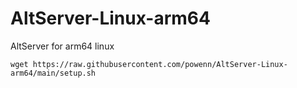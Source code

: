 # AltServer-Linux-arm64
AltServer for arm64 linux 
```
wget https://raw.githubusercontent.com/powenn/AltServer-Linux-arm64/main/setup.sh
```

